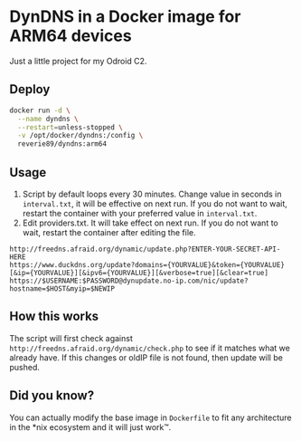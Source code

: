 # DynDNS in a Docker image for ARM64 devices
Just a little project for my Odroid C2.

## Deploy
```bash
docker run -d \
  --name dyndns \
  --restart=unless-stopped \
  -v /opt/docker/dyndns:/config \
  reverie89/dyndns:arm64
```

## Usage
1. Script by default loops every 30 minutes. Change value in seconds in `interval.txt`, it will be effective on next run. If you do not want to wait, restart the container with your preferred value in `interval.txt`.
2. Edit providers.txt. It will take effect on next run. If you do not want to wait, restart the container after editing the file.
```
http://freedns.afraid.org/dynamic/update.php?ENTER-YOUR-SECRET-API-HERE
https://www.duckdns.org/update?domains={YOURVALUE}&token={YOURVALUE}[&ip={YOURVALUE}][&ipv6={YOURVALUE}][&verbose=true][&clear=true]
https://$USERNAME:$PASSWORD@dynupdate.no-ip.com/nic/update?hostname=$HOST&myip=$NEWIP
```

## How this works
The script will first check against `http://freedns.afraid.org/dynamic/check.php` to see if it matches what we already have. If this changes or oldIP file is not found, then update will be pushed.

## Did you know?
You can actually modify the base image in `Dockerfile` to fit any architecture in the *nix ecosystem and it will just work™.